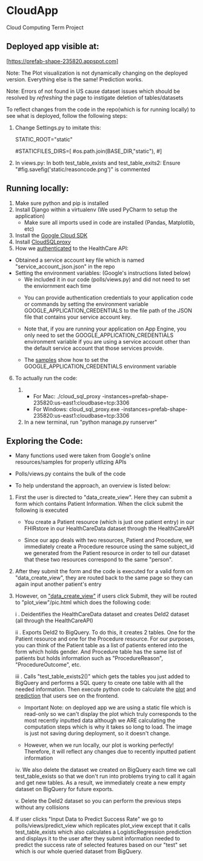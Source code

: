 # CloudApp
Cloud Computing Term Project

## Deployed app visible at:

 [https://prefab-shape-235820.appspot.com]
 
 Note: The Plot visualization is not dynamically changing on the deployed version. Everything else is the same! Prediction works.
 
 Note: Errors of not found in US cause dataset issues which should be resolved by *refreshing* the page to instigate deletion of tables/datasets
 
 To reflect changes from the code in the repo(which is for running locally) to see what is deployed, follow the following steps:
 1. Change Settings.py to imitate this:
 
 	STATIC_ROOT="static"
	
      #STATICFILES_DIRS=[
      #os.path.join(BASE_DIR,"static"),
      #]
	
2. In views.py:
      In both test_table_exists and test_table_exits2:
            Ensure "#fig.savefig('static/reasoncode.png')"  is commented


## Running locally:

1. Make sure python and pip is installed
2. Install Django within a virtualenv (We used PyCharm to setup the application)
	- Make sure all imports used in code are installed (Pandas, Matplotlib, etc)
3. Install the [Google Cloud SDK](https://cloud.google.com/sdk/docs/#windows)
4. Install [CloudSQLproxy](https://cloud.google.com/sql/docs/mysql/connect-admin-proxy)
5. How we [authenticated](https://cloud.google.com/healthcare/docs/how-tos/authentication) to the HealthCare API:
- Obtained a service account key file which is named "service_account_json.json" in the repo
- Setting the environment variables: (Google's instructions listed below)
	- We included it in our code (polls/views.py) and did not need to set the enviornment each time
	* You can provide authentication credentials to your application code or commands by setting the environment variable GOOGLE_APPLICATION_CREDENTIALS to the file path of the JSON file that contains your service account key.

	* Note that, if you are running your application on App Engine, you only need to set the GOOGLE_APPLICATION_CREDENTIALS environment variable if you are using a service account other than the default service account that those services provide.

	* The [samples](https://cloud.google.com/healthcare/docs/how-tos/authentication#healthcare-set-adc-cli-powershell) show how to set the GOOGLE_APPLICATION_CREDENTIALS environment variable

6. To actually run the code:

	1. 
		- For Mac: ./cloud_sql_proxy -instances=prefab-shape-235820:us-east1:cloudbase=tcp:3306
		- For Windows: cloud_sql_proxy.exe -instances=prefab-shape-235820:us-east1:cloudbase=tcp:3306
	2. In a new terminal, run "python manage.py runserver"

## Exploring the Code:

- Many functions used were taken from Google's online resources/samples for properly utlizing APIs

- Polls/views.py contains the bulk of the code

- To help understand the approach, an overview is listed below:

1. First the user is directed to "data_create_view". Here they can submit a form which contains Patient Information. When the click submit the following is executed
	
   - You create a Patient resource (which is just one patient entry) in our FHIRstore in our HealthCareData dataset through the HealthCareAPI
		
   - Since our app deals with two resources, Patient and Procedure, we immediately create a Procedure resource using the same subject_id we generated from the Patient resource in order to tell our dataset that these two resources correspond to the same "person". 
		
2. After they submit the form and the code is executed for a valid form on "data_create_view", they are routed back to the same page so they can again input another patient's entry
	
3. However, on ["data_create_view"](/https://prefab-shape-235820.appspot.com/) if users click Submit, they will be routed to "plot_view"/pic.html which does the following code:
	
     i . Deidentifies the HealthCareData dataset and creates DeId2 dataset (all through the HealthCareAPI)
		
     ii . Exports DeId2 to BigQuery. To do this, it creates 2 tables. One for the Patient resource and one for the Procedure resource. For our purposes, you can think of the Patient table as a list of patients entered into the form which holds gender. And Procedure table has the same list of patients but holds information such as "ProcedureReason", "ProcedureOutcome", etc.
		
     iii . Calls "test_table_exists2()" which gets the tables you just added to BigQuery and performs a SQL query to create one table with all the needed information. Then execute python code to calculate the [plot](https://prefab-shape-235820.appspot.com/plot?) and [prediction](https://prefab-shape-235820.appspot.com/predict?) that users see on the frontend.
		
      - Important Note: on deployed app we are using a static file which is read-only so we can't display the plot which truly corresponds to the most recently inputted data although we ARE calculating the computation steps which is why it takes so long to load. The image is just not saving during deployment, so it doesn't change. 
			
      - However, when we run locally, our plot is working perfectly! Therefore, it will reflect any changes due to recently inputted patient information
			
    iv. We also delete the dataset we created on BigQuery each time we call test_table_exists so that we don't run into problems trying to call it again and get new tables. As a result, we immediately create a new empty dataset on BigQuery for future exports.
		
     v. Delete the DeId2 dataset so you can perform the previous steps without any collisions
		
4. If user clicks "Input Data to Predict Success Rate" we go to polls/views/predict_view which replicates plot_view except that it calls test_table_exists which also calculates a LogisticRegression prediction and displays it to the user after they submit information needed to predict the success rate of selected features based on our "test" set which is our whole queried dataset from BigQuery. 

	



